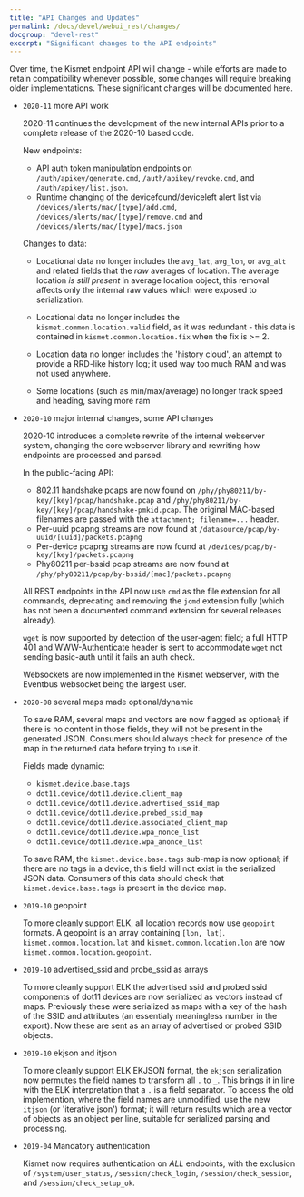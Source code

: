 ```yaml
---
title: "API Changes and Updates"
permalink: /docs/devel/webui_rest/changes/
docgroup: "devel-rest"
excerpt: "Significant changes to the API endpoints"
---
```


Over time, the Kismet endpoint API will change - while efforts are made to retain compatibility whenever possible, some changes will require breaking older implementations.  These significant changes will be documented here.

* `2020-11` more API work

    2020-11 continues the development of the new internal APIs prior to a complete release of the 2020-10 based code. 

    New endpoints:

    * API auth token manipulation endpoints on `/auth/apikey/generate.cmd`, `/auth/apikey/revoke.cmd`, and `/auth/apikey/list.json`.
    * Runtime changing of the devicefound/deviceleft alert list via `/devices/alerts/mac/[type]/add.cmd`, `/devices/alerts/mac/[type]/remove.cmd` and `/devices/alerts/mac/[type]/macs.json`

    Changes to data:

    * Locational data no longer includes the `avg_lat`, `avg_lon`, or `avg_alt` and related fields that the *raw* averages of location.  The average location *is still present* in average location object, this removal affects only the internal raw values which were exposed to serialization.

    * Locational data no longer includes the `kismet.common.location.valid` field, as it was redundant - this data is contained in `kismet.common.location.fix` when the fix is >= 2.

    * Location data no longer includes the 'history cloud', an attempt to provide a RRD-like history log; it used way too much RAM and was not used anywhere.

    * Some locations (such as min/max/average) no longer track speed and heading, saving more ram

* `2020-10` major internal changes, some API changes

    2020-10 introduces a complete rewrite of the internal webserver system, changing the core webserver library and rewriting how endpoints are processed and parsed.

    In the public-facing API:

    * 802.11 handshake pcaps are now found on `/phy/phy80211/by-key/[key]/pcap/handshake.pcap` and `/phy/phy80211/by-key/[key]/pcap/handshake-pmkid.pcap`.  The original MAC-based filenames are passed with the `attachment; filename=...` header.
    * Per-uuid pcapng streams are now found at `/datasource/pcap/by-uuid/[uuid]/packets.pcapng`
    * Per-device pcapng streams are now found at `/devices/pcap/by-key/[key]/packets.pcapng`
    * Phy80211 per-bssid pcap streams are now found at `/phy/phy80211/pcap/by-bssid/[mac]/packets.pcapng`

    All REST endpoints in the API now use `cmd` as the file extension for all commands, deprecating and removing the `jcmd` extension fully (which has not been a documented command extension for several releases already).

    `wget` is now supported by detection of the user-agent field; a full HTTP 401 and WWW-Authenticate header is sent to accommodate `wget` not sending basic-auth until it fails an auth check.

    Websockets are now implemented in the Kismet webserver, with the Eventbus websocket being the largest user.

* `2020-08` several maps made optional/dynamic

    To save RAM, several maps and vectors are now flagged as optional; if there is no content in those fields, they will not be present in the generated JSON.  Consumers should always check for presence of the map in the returned data before trying to use it.

    Fields made dynamic:

    * `kismet.device.base.tags`
    * `dot11.device/dot11.device.client_map`
    * `dot11.device/dot11.device.advertised_ssid_map`
    * `dot11.device/dot11.device.probed_ssid_map`
    * `dot11.device/dot11.device.associated_client_map`
    * `dot11.device/dot11.device.wpa_nonce_list`
    * `dot11.device/dot11.device.wpa_anonce_list`

    To save RAM, the `kismet.device.base.tags` sub-map is now optional; if there are no tags in a device, this field will not exist in the serialized JSON data.  Consumers of this data should check that `kismet.device.base.tags` is present in the device map.

* `2019-10` geopoint

    To more cleanly support ELK, all location records now use `geopoint` formats.  A geopoint is an array containing `[lon, lat]`.  `kismet.common.location.lat` and `kismet.common.location.lon` are now `kismet.common.location.geopoint`.

* `2019-10` advertised_ssid and probe_ssid as arrays

    To more cleanly support ELK the advertised ssid and probed ssid components of dot11 devices are now serialized as vectors instead of maps.  Previously these were serialized as maps with a key of the hash of the SSID and attributes (an essentialy meaningless number in the export).  Now these are sent as an array of advertised or probed SSID objects.


* `2019-10` ekjson and itjson

    To more cleanly support ELK EKJSON format, the `ekjson` serialization now permutes the field names to transform all `.` to `_`.  This brings it in line with the ELK interpretation that a `.` is a field separator.  To access the old implemention, where the field names are unmodified, use the new `itjson` (or 'iterative json') format; it will return results which are a vector of objects as an object per line, suitable for serialized parsing and processing. 

* `2019-04` Mandatory authentication

    Kismet now requires authentication on *ALL* endpoints, with the exclusion of `/system/user_status`, `/session/check_login`, `/session/check_session`, and `/session/check_setup_ok`.

